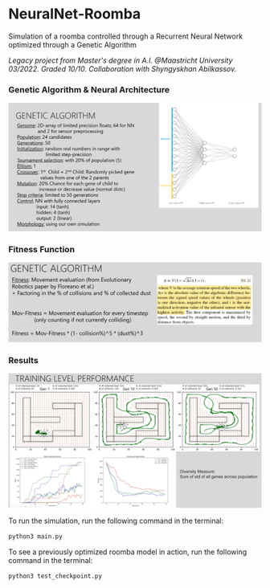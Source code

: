 # NeuralNet-Roomba
Simulation of a roomba controlled through a Recurrent Neural Network optimized through a Genetic Algorithm


*Legacy project from Master's degree in A.I. @Maastricht University 03/2022. Graded 10/10. Collaboration with Shyngyskhan Abilkassov.*


### Genetic Algorithm & Neural Architecture

![Neural Architecture](results/architecture.png)

### Fitness Function

![Fitness Function](results/fitness_function.png)

### Results

![Results](results/results.png)


To run the simulation, run the following command in the terminal:
```bash
python3 main.py
```

To see a previously optimized roomba model in action, run the following command in the terminal:
```bash
python3 test_checkpoint.py
```


